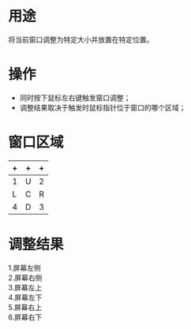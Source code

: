 # 用途
将当前窗口调整为特定大小并放置在特定位置。

# 操作
- 同时按下鼠标左右键触发窗口调整；
- 调整结果取决于触发时鼠标指针位于窗口的哪个区域；

# 窗口区域
+|+|+
-|-|-
1|U|2
L|C|R
4|D|3

# 调整结果
1.屏幕左侧  
2.屏幕右侧  
3.屏幕左上  
4.屏幕左下  
5.屏幕右上  
6.屏幕右下  
